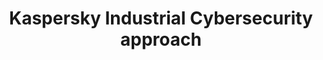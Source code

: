 ---
title: Kaspersky Industrial Cybersecurity approach
permalink: "/expo/presentations/anton-shipulin/"
layout: expotalk
speaker:
- name: Anton Shipulin
  role: Global Presales Manager
  work: Kaspersky Lab
  image: anton-shipulin
id: expotalk
published: false
---